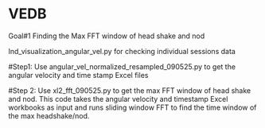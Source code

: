 # VEDB
Goal#1
Finding the Max FFT window of head shake and nod

Ind_visualization_angular_vel.py for checking individual sessions data

#Step1: Use angular_vel_normalized_resampled_090525.py to get the angular velocity and time stamp Excel files

#Step 2: Use xl2_fft_090525.py to get the max FFT window of head shake and nod. This code takes the angular velocity and timestamp Excel workbooks as input and runs sliding window FFT to find the time window of the max headshake/nod. 

